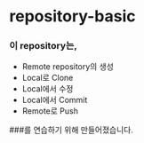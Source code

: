 # repository-basic  
  
### 이 repository는,
* Remote repository의 생성
* Local로 Clone
* Local에서 수정
* Local에서 Commit
* Remote로 Push 
  

 ###를 연습하기 위해 만들어졌습니다.